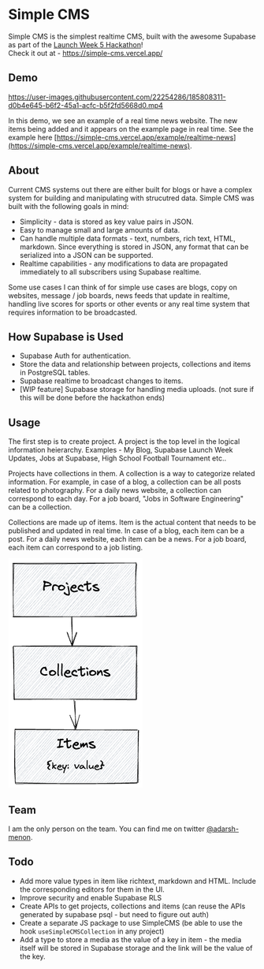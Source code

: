 # Simple CMS

Simple CMS is the simplest realtime CMS, built with the awesome Supabase as part of the [Launch Week 5 Hackathon](https://www.madewithsupabase.com/launch-week-5)!  
Check it out at - https://simple-cms.vercel.app/

## Demo

https://user-images.githubusercontent.com/22254286/185808311-d0b4e645-b6f2-45a1-acfc-b5f2fd5668d0.mp4

In this demo, we see an example of a real time news website. The new items being added and it appears on the example page in real time. See the example here [https://simple-cms.vercel.app/example/realtime-news](https://simple-cms.vercel.app/example/realtime-news).

## About

Current CMS systems out there are either built for blogs or have a complex system for building and manipulating with strucutred data. Simple CMS was built with the following goals in mind:

- Simplicity - data is stored as key value pairs in JSON.
- Easy to manage small and large amounts of data.
- Can handle multiple data formats - text, numbers, rich text, HTML, markdown. Since everything is stored in JSON, any format that can be serialized into a JSON can be supported.
- Realtime capabilities - any modifications to data are propagated immediately to all subscribers using Supabase realtime.

Some use cases I can think of for simple use cases are blogs, copy on websites, message / job boards, news feeds that update in realtime, handling live scores for sports or other events or any real time system that requires information to be broadcasted.

## How Supabase is Used

- Supabase Auth for authentication.
- Store the data and relationship between projects, collections and items in PostgreSQL tables.
- Supabase realtime to broadcast changes to items.
- [WIP feature] Supabase storage for handling media uploads. (not sure if this will be done before the hackathon ends)

## Usage

The first step is to create project. A project is the top level in the logical information heierarchy. Examples - My Blog, Supabase Launch Week Updates, Jobs at Supabase, High School Football Tournament etc..

Projects have collections in them. A collection is a way to categorize related information. For example, in case of a blog, a collection can be all posts related to photography. For a daily news website, a collection can correspond to each day. For a job board, "Jobs in Software Engineering" can be a collection.

Collections are made up of items. Item is the actual content that needs to be published and updated in real time. In case of a blog, each item can be a post. For a daily news website, each item can be a news. For a job board, each item can correspond to a job listing.

![Hierarchy of information](/demo/hierarchy.png)

## Team

I am the only person on the team. You can find me on twitter [@adarsh-menon](https://twitter.com/adarsh_menon_).

## Todo

- Add more value types in item like richtext, markdown and HTML. Include the corresponding editors for them in the UI.
- Improve security and enable Supabase RLS
- Create APIs to get projects, collections and items (can reuse the APIs generated by supabase psql - but need to figure out auth)
- Create a separate JS package to use SimpleCMS (be able to use the hook `useSimpleCMSCollection` in any project)
- Add a type to store a media as the value of a key in item - the media itself will be stored in Supabase storage and the link will be the value of the key.
